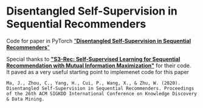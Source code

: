 # Disentangled Self-Supervision in Sequential Recommenders

Code for paper in PyTorch ["**Disentangled Self-Supervision in Sequential Recommenders**"](http://pengcui.thumedialab.com/papers/DisentangledSequentialRecommendation.pdf)

Special thanks to [**"S3-Rec: Self-Supervised Learning for Sequential Recommendation with Mutual Information Maximization"**](https://github.com/RUCAIBox/CIKM2020-S3Rec) for their code.  
It paved as a very useful starting point to implemenet code for this paper

```
Ma, J., Zhou, C., Yang, H., Cui, P., Wang, X., & Zhu, W. (2020). Disentangled Self-Supervision in Sequential Recommenders. Proceedings of the 26th ACM SIGKDD International Conference on Knowledge Discovery & Data Mining.
```